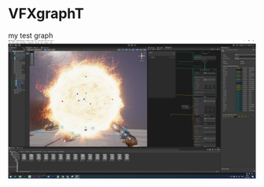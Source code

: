 # VFXgraphT
 my test graph
![alt text](https://github.com/IrbisRepos/VFXgraphT/blob/main/Assets/AA.png?raw=true)
